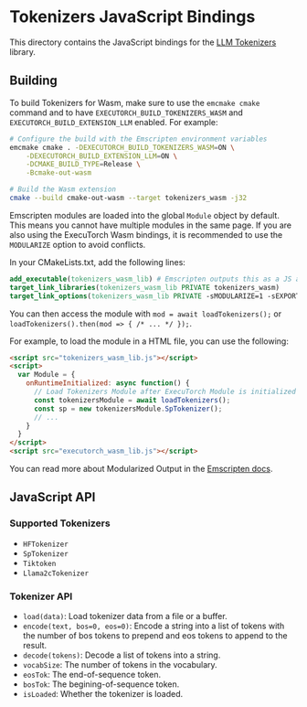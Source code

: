 # Tokenizers JavaScript Bindings

This directory contains the JavaScript bindings for the [LLM Tokenizers](../../llm/README.md#tokenizer) library.

## Building

To build Tokenizers for Wasm, make sure to use the `emcmake cmake` command and to have `EXECUTORCH_BUILD_TOKENIZERS_WASM` and `EXECUTORCH_BUILD_EXTENSION_LLM` enabled. For example:

```bash
# Configure the build with the Emscripten environment variables
emcmake cmake . -DEXECUTORCH_BUILD_TOKENIZERS_WASM=ON \
    -DEXECUTORCH_BUILD_EXTENSION_LLM=ON \
    -DCMAKE_BUILD_TYPE=Release \
    -Bcmake-out-wasm

# Build the Wasm extension
cmake --build cmake-out-wasm --target tokenizers_wasm -j32
```

Emscripten modules are loaded into the global `Module` object by default. This means you cannot have multiple modules in the same page. If you are also using the ExecuTorch Wasm bindings, it is recommended to use the `MODULARIZE` option to avoid conflicts.

In your CMakeLists.txt, add the following lines:

```cmake
add_executable(tokenizers_wasm_lib) # Emscripten outputs this as a JS and Wasm file
target_link_libraries(tokenizers_wasm_lib PRIVATE tokenizers_wasm)
target_link_options(tokenizers_wasm_lib PRIVATE -sMODULARIZE=1 -sEXPORT_NAME=loadTokenizers) # If EXPORT_NAME is not set, the default is Module, which will conflict with ExecuTorch
```

You can then access the module with `mod = await loadTokenizers();` or `loadTokenizers().then(mod => { /* ... */ });`.

For example, to load the module in a HTML file, you can use the following:

```html
<script src="tokenizers_wasm_lib.js"></script>
<script>
  var Module = {
    onRuntimeInitialized: async function() {
      // Load Tokenizers Module after ExecuTorch Module is initialized
      const tokenizersModule = await loadTokenizers();
      const sp = new tokenizersModule.SpTokenizer();
      // ...
    }
  }
</script>
<script src="executorch_wasm_lib.js"></script>
```

You can read more about Modularized Output in the [Emscripten docs](https://emscripten.org/docs/compiling/Modularized-Output.html).

## JavaScript API

### Supported Tokenizers
- `HFTokenizer`
- `SpTokenizer`
- `Tiktoken`
- `Llama2cTokenizer`

### Tokenizer API
- `load(data)`: Load tokenizer data from a file or a buffer.
- `encode(text, bos=0, eos=0)`: Encode a string into a list of tokens with the number of bos tokens to prepend and eos tokens to append to the result.
- `decode(tokens)`: Decode a list of tokens into a string.
- `vocabSize`: The number of tokens in the vocabulary.
- `eosTok`: The end-of-sequence token.
- `bosTok`: The begining-of-sequence token.
- `isLoaded`: Whether the tokenizer is loaded.
